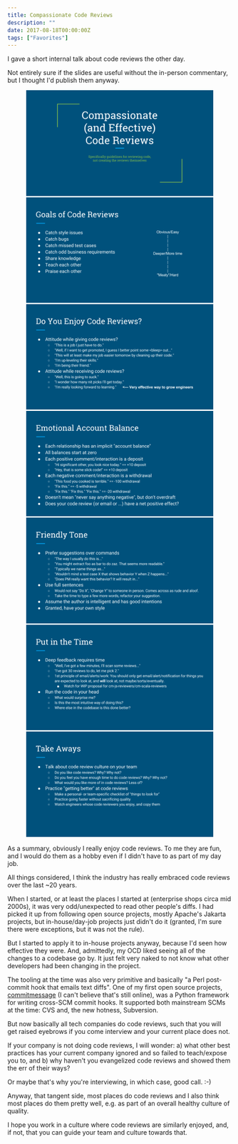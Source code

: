 ```yaml
---
title: Compassionate Code Reviews
description: ""
date: 2017-08-18T00:00:00Z
tags: ["Favorites"]
---
```




I gave a short internal talk about code reviews the other day.

Not entirely sure if the slides are useful without the in-person commentary, but I thought I'd publish them anyway.

<div style="text-align: center;">
  <img src="/images/compassionate-reviews/1.png" style="width:30em;"/>
  <img src="/images/compassionate-reviews/2.png" style="width:30em;"/>
  <img src="/images/compassionate-reviews/3.png" style="width:30em;"/>
  <img src="/images/compassionate-reviews/4.png" style="width:30em;"/>
  <img src="/images/compassionate-reviews/5.png" style="width:30em;"/>
  <img src="/images/compassionate-reviews/6.png" style="width:30em;"/>
  <img src="/images/compassionate-reviews/7.png" style="width:30em;"/>
</div>

As a summary, obviously I really enjoy code reviews. To me they are fun, and I would do them as a hobby even if I didn't have to as part of my day job.

All things considered, I think the industry has really embraced code reviews over the last ~20 years.

When I started, or at least the places I started at (enterprise shops circa mid 2000s), it was very odd/unexpected to read other people's diffs. I had picked it up from following open source projects, mostly Apache's Jakarta projects, but in-house/day-job projects just didn't do it (granted, I'm sure there were exceptions, but it was not the rule).

But I started to apply it to in-house projects anyway, because I'd seen how effective they were. And, admittedly, my OCD liked seeing all of the changes to a codebase go by. It just felt very naked to not know what other developers had been changing in the project.

The tooling at the time was also very primitive and basically "a Perl post-commit hook that emails text diffs". One of my first open source projects, [commitmessage](http://commitmessage.stage.tigris.org/) (I can't believe that's still online), was a Python framework for writing cross-SCM commit hooks. It supported both mainstream SCMs at the time: CVS and, the new hotness, Subversion.

But now basically all tech companies do code reviews, such that you will get raised eyebrows if you come interview and your current place does not.

If your company is not doing code reviews, I will wonder: a) what other best practices has your current company ignored and so failed to teach/expose you to, and b) why haven't you evangelized code reviews and showed them the err of their ways?

Or maybe that's why you're interviewing, in which case, good call. :-)

Anyway, that tangent side, most places do code reviews and I also think most places do them pretty well, e.g. as part of an overall healthy culture of quality.

I hope you work in a culture where code reviews are similarly enjoyed, and, if not, that you can guide your team and culture towards that.

